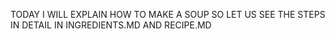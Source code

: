 TODAY I WILL EXPLAIN HOW TO MAKE A SOUP
SO LET US SEE THE STEPS IN DETAIL IN INGREDIENTS.MD AND RECIPE.MD
